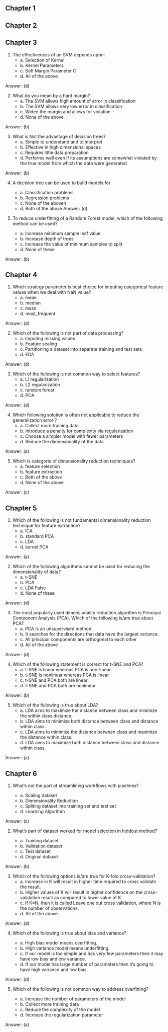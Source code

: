 ## Chapter 1

## Chapter 2

## Chapter 3

1. The effectiveness of an SVM depends upon:
    * a. Selection of Kernel
    * b. Kernel Parameters
    * c. Soft Margin Parameter C
    * d. All of the above

Answer: (d)

2.  What do you mean by a hard margin?
    * a. The SVM allows high amount of error in classification
    * b. The SVM allows very low error in classification
    * c. Widen the margin and allows for violation
    * d. None of the above

Answer: (b)

3. What is Not the advantage of decision trees?
    * a. Simple to understand and to interpret
    * b. Effective in high dimensional spaces
    * c. Requires little data preparation
    * d. Performs well even if its assumptions are somewhat violated by the true model 
        from which the data were generated

Answer: (b)

4. A decision tree can be used to build models for 
    * a. Classification problems
    * b. Regression problems
    * c. None of the aboven
    * d. Both of the above
Answer: (d)

5.  To reduce underfitting of a Random Forest model, which of the following method can be used?
    * a. Increase minimum sample leaf value
    * b. Increase depth of trees
    * c. Increase the value of minimum samples to split
    * d. None of these

Answer: (b)


## Chapter 4
1. Which strategy parameter is best choice for imputing categorical feature values when we deal with NaN value?
    * a. mean
    * b. median
    * c. mass
    * d. most_frequent  

Answer: (d)

2. Which of the following is not part of data processing?
    * a. Imputing missing values
    * b. Feature scaling
    * c. Partitioning a dataset into separate training and test sets
    * d. EDA

Answer: (d)

3. Which of the following is not common way to select features?
    * a. L1 regularization
    * b. L2 regularization
    * c. random forest
    * d. PCA

Answer: (d)

4. Which following solution is often not applicable to reduce the generalization error ?
    * a. Collect more training data
    * b. Introduce a penalty for complexity via regularization
    * c. Choose a simpler model with fewer parameters
    * d. Reduce the dimensionality of the data

Answer: (a)

5. Which is categorie of dimensionality reduction techniques?
    * a. feature selection
    * b. feature extraction
    * c. Both of the above
    * d. None of the above

Answer: (c)

## Chapter 5
1. Which of the following is not fundamental dimensionality reduction technique for feature extraction?
    * a. ICA
    * b. standard PCA
    * c. LDA
    * d. kernel PCA  

Answer: (a)

2. Which of the following algorithms cannot be used for reducing the dimensionality of data?
    * a. t-SNE
    * b. PCA
    * c. LDA False
    * d. None of these

Answer: (d)

3. The most popularly used dimensionality reduction algorithm is Principal Component Analysis (PCA). Which of the following is/are true about PCA?
    * a. PCA is an unsupervised method.
    * b. It searches for the directions that data have the largest variance.
    * c. All principal components are orthogonal to each other
    * d. All of the above

Answer: (d)

4. Which of the following statement is correct for t-SNE and PCA?
    * a. t-SNE is linear whereas PCA is non-linear.
    * b. t-SNE is nonlinear whereas PCA is linear
    * c. t-SNE and PCA both are linear
    * d. t-SNE and PCA both are nonlinear

Answer: (b)

5. Which of the following is true about LDA?
    * a. LDA aims to maximize the distance between class and minimize the within class distance.
    * b. LDA aims to minimize both distance between class and distance within class.
    * c. LDA aims to minimize the distance between class and maximize the distance within class.
    * d. LDA aims to maximize both distance between class and distance within class.

Answer: (a)

## Chapter 6
1. What’s not the part of streamlining workflows with pipelines? 

    * a. Scaling dataset
    * b. Dimensionality Reduction
    * c. Spliting dataset into training set and test set
    * d. Learning Algorithm

Answer: (c)

2. What’s part of dataset worked for model selection in holdout method? 

    * a. Training dataset
    * b. Validation dataset
    * c. Test dataset
    * d. Original dataset

Answer: (b)

3. Which of the following options is/are true for K-fold cross-validation?
    * a. Increase in K will result in higher time required to cross validate the result.
    * b. Higher values of K will result in higher confidence on the cross-validation result as compared to lower value of K.
    * c. If K=N, then it is called Leave one out cross validation, where N is the number of observations.
    * d. All of the above  

Answer: (d)

4. Which of the following is true about bias and variance? 

    * a. High bias model means overfitting.
    * b. High variance model means underfitting.
    * c. If our model is too simple and has very few parameters then it may have low bias and low variance. 
    * d. If our model has large number of parameters then it’s going to have high variance and low bias.

Answer: (d)

5. Which of the following is not common way to address overfitting? 

    * a. Increase the number of parameters of the model
    * b. Collect more training data
    * c. Reduce the complexity of the model
    * d. Increase the regularization parameter

Answer: (a)
